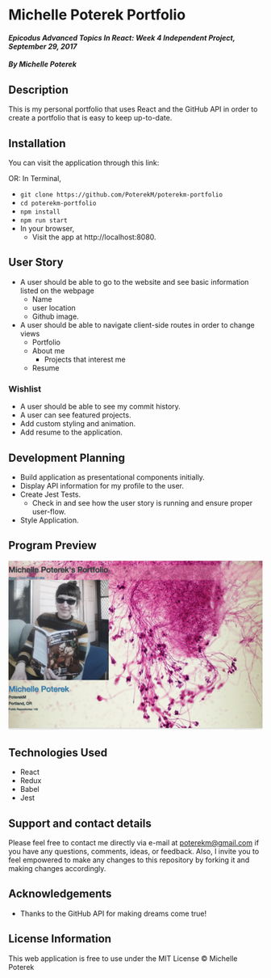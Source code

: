 # Michelle Poterek Portfolio
#### _Epicodus Advanced Topics In React: Week 4 Independent Project, September 29, 2017_
_**By Michelle Poterek**_

## Description
This is my personal portfolio that uses React and the GitHub API in order to create a portfolio that is easy to keep up-to-date.


## Installation
You can visit the application through this link:

OR:
In Terminal,
* `git clone https://github.com/PoterekM/poterekm-portfolio`
* `cd poterekm-portfolio`
* `npm install`
* `npm run start`
* In your browser,
  * Visit the app at http://localhost:8080.

## User Story
* A user should be able to go to the website and see basic information listed on the webpage
  * Name
  * user location
  * Github image.
* A user should be able to navigate client-side routes in order to change views
  * Portfolio
  * About me
    * Projects that interest me
  * Resume


### Wishlist
* A user should be able to see my commit history.
* A user can see featured projects.
* Add custom styling and animation.
* Add resume to the application.

## Development Planning
* Build application as presentational components initially.
* Display API information for my profile to the user.
* Create Jest Tests.
  * Check in and see how the user story is running and ensure proper user-flow.
* Style Application.

## Program Preview
![Preview of application](./src/images/Project.png)

## Technologies Used
* React
* Redux
* Babel
* Jest


## Support and contact details
Please feel free to contact me directly via e-mail at poterekm@gmail.com if you have any questions, comments, ideas, or feedback. Also, I invite you to feel empowered to make any changes to this repository by forking it and making changes accordingly.

## Acknowledgements
* Thanks to the GitHub API for making dreams come true!

## License Information
This web application is free to use under the MIT License &copy; Michelle Poterek
